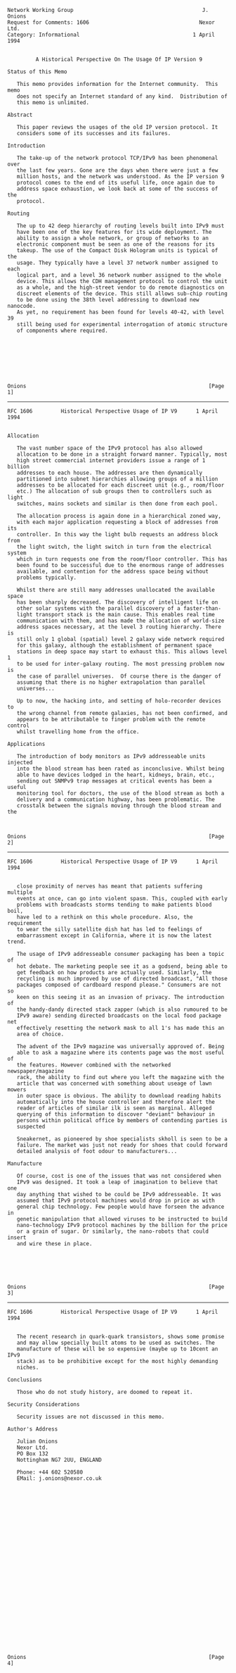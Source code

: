     Network Working Group                                         J. Onions
    Request for Comments: 1606                                   Nexor Ltd.
    Category: Informational                                    1 April 1994


             A Historical Perspective On The Usage Of IP Version 9

    Status of this Memo

       This memo provides information for the Internet community.  This memo
       does not specify an Internet standard of any kind.  Distribution of
       this memo is unlimited.

    Abstract

       This paper reviews the usages of the old IP version protocol. It
       considers some of its successes and its failures.

    Introduction

       The take-up of the network protocol TCP/IPv9 has been phenomenal over
       the last few years. Gone are the days when there were just a few
       million hosts, and the network was understood. As the IP version 9
       protocol comes to the end of its useful life, once again due to
       address space exhaustion, we look back at some of the success of the
       protocol.

    Routing

       The up to 42 deep hierarchy of routing levels built into IPv9 must
       have been one of the key features for its wide deployment. The
       ability to assign a whole network, or group of networks to an
       electronic component must be seen as one of the reasons for its
       takeup. The use of the Compact Disk Hologram units is typical of the
       usage. They typically have a level 37 network number assigned to each
       logical part, and a level 36 network number assigned to the whole
       device. This allows the CDH management protocol to control the unit
       as a whole, and the high-street vendor to do remote diagnostics on
       discreet elements of the device. This still allows sub-chip routing
       to be done using the 38th level addressing to download new nanocode.
       As yet, no requirement has been found for levels 40-42, with level 39
       still being used for experimental interrogation of atomic structure
       of components where required.








    Onions                                                          [Page 1]

------------------------------------------------------------------------

``` newpage
RFC 1606         Historical Perspective Usage of IP V9      1 April 1994


Allocation

   The vast number space of the IPv9 protocol has also allowed
   allocation to be done in a straight forward manner. Typically, most
   high street commercial internet providers issue a range of 1 billion
   addresses to each house. The addresses are then dynamically
   partitioned into subnet hierarchies allowing groups of a million
   addresses to be allocated for each discreet unit (e.g., room/floor
   etc.) The allocation of sub groups then to controllers such as light
   switches, mains sockets and similar is then done from each pool.

   The allocation process is again done in a hierarchical zoned way,
   with each major application requesting a block of addresses from its
   controller. In this way the light bulb requests an address block from
   the light switch, the light switch in turn from the electrical system
   which in turn requests one from the room/floor controller. This has
   been found to be successful due to the enormous range of addresses
   available, and contention for the address space being without
   problems typically.

   Whilst there are still many addresses unallocated the available space
   has been sharply decreased. The discovery of intelligent life on
   other solar systems with the parallel discovery of a faster-than-
   light transport stack is the main cause. This enables real time
   communication with them, and has made the allocation of world-size
   address spaces necessary, at the level 3 routing hierarchy. There is
   still only 1 global (spatial) level 2 galaxy wide network required
   for this galaxy, although the establishment of permanent space
   stations in deep space may start to exhaust this. This allows level 1
   to be used for inter-galaxy routing. The most pressing problem now is
   the case of parallel universes.  Of course there is the danger of
   assuming that there is no higher extrapolation than parallel
   universes...

   Up to now, the hacking into, and setting of holo-recorder devices to
   the wrong channel from remote galaxies, has not been confirmed, and
   appears to be attributable to finger problem with the remote control
   whilst travelling home from the office.

Applications

   The introduction of body monitors as IPv9 addresseable units injected
   into the blood stream has been rated as inconclusive. Whilst being
   able to have devices lodged in the heart, kidneys, brain, etc.,
   sending out SNMPv9 trap messages at critical events has been a useful
   monitoring tool for doctors, the use of the blood stream as both a
   delivery and a communication highway, has been problematic. The
   crosstalk between the signals moving through the blood stream and the



Onions                                                          [Page 2]
```

------------------------------------------------------------------------

``` newpage
RFC 1606         Historical Perspective Usage of IP V9      1 April 1994


   close proximity of nerves has meant that patients suffering multiple
   events at once, can go into violent spasm. This, coupled with early
   problems with broadcasts storms tending to make patients blood boil,
   have led to a rethink on this whole procedure. Also, the requirement
   to wear the silly satellite dish hat has led to feelings of
   embarrassment except in California, where it is now the latest trend.

   The usage of IPv9 addresseable consumer packaging has been a topic of
   hot debate. The marketing people see it as a godsend, being able to
   get feedback on how products are actually used. Similarly, the
   recycling is much improved by use of directed broadcast, "All those
   packages composed of cardboard respond please." Consumers are not so
   keen on this seeing it as an invasion of privacy. The introduction of
   the handy-dandy directed stack zapper (which is also rumoured to be
   IPv9 aware) sending directed broadcasts on the local food package net
   effectively resetting the network mask to all 1's has made this an
   area of choice.

   The advent of the IPv9 magazine was universally approved of. Being
   able to ask a magazine where its contents page was the most useful of
   the features. However combined with the networked newspaper/magazine
   rack, the ability to find out where you left the magazine with the
   article that was concerned with something about useage of lawn mowers
   in outer space is obvious. The ability to download reading habits
   automatically into the house controller and therefore alert the
   reader of articles of similar ilk is seen as marginal. Alleged
   querying of this information to discover "deviant" behaviour in
   persons within political office by members of contending parties is
   suspected

   Sneakernet, as pioneered by shoe specialists skholl is seen to be a
   failure. The market was just not ready for shoes that could forward
   detailed analysis of foot odour to manufacturers...

Manufacture

   Of course, cost is one of the issues that was not considered when
   IPv9 was designed. It took a leap of imagination to believe that one
   day anything that wished to be could be IPv9 addresseable. It was
   assumed that IPv9 protocol machines would drop in price as with
   general chip technology. Few people would have forseen the advance in
   genetic manipulation that allowed viruses to be instructed to build
   nano-technology IPv9 protocol machines by the billion for the price
   or a grain of sugar. Or similarly, the nano-robots that could insert
   and wire these in place.






Onions                                                          [Page 3]
```

------------------------------------------------------------------------

``` newpage
RFC 1606         Historical Perspective Usage of IP V9      1 April 1994


   The recent research in quark-quark transistors, shows some promise
   and may allow specially built atoms to be used as switches. The
   manufacture of these will be so expensive (maybe up to 10cent an IPv9
   stack) as to be prohibitive except for the most highly demanding
   niches.

Conclusions

   Those who do not study history, are doomed to repeat it.

Security Considerations

   Security issues are not discussed in this memo.

Author's Address

   Julian Onions
   Nexor Ltd.
   PO Box 132
   Nottingham NG7 2UU, ENGLAND

   Phone: +44 602 520580
   EMail: j.onions@nexor.co.uk




























Onions                                                          [Page 4]
```
